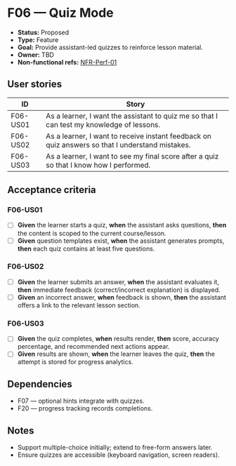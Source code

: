 # F06 — Quiz Mode

- **Status:** Proposed
- **Type:** Feature
- **Goal:** Provide assistant-led quizzes to reinforce lesson material.
- **Owner:** TBD
- **Non-functional refs:** [NFR-Perf-01](../non-functional.md)

## User stories

| ID | Story |
|----|-------|
| F06-US01 | As a learner, I want the assistant to quiz me so that I can test my knowledge of lessons. |
| F06-US02 | As a learner, I want to receive instant feedback on quiz answers so that I understand mistakes. |
| F06-US03 | As a learner, I want to see my final score after a quiz so that I know how I performed. |

## Acceptance criteria

### F06-US01
- [ ] **Given** the learner starts a quiz, **when** the assistant asks questions, **then** the content is scoped to the current course/lesson.
- [ ] **Given** question templates exist, **when** the assistant generates prompts, **then** each quiz contains at least five questions.

### F06-US02
- [ ] **Given** the learner submits an answer, **when** the assistant evaluates it, **then** immediate feedback (correct/incorrect explanation) is displayed.
- [ ] **Given** an incorrect answer, **when** feedback is shown, **then** the assistant offers a link to the relevant lesson section.

### F06-US03
- [ ] **Given** the quiz completes, **when** results render, **then** score, accuracy percentage, and recommended next actions appear.
- [ ] **Given** results are shown, **when** the learner leaves the quiz, **then** the attempt is stored for progress analytics.

## Dependencies

- F07 — optional hints integrate with quizzes.
- F20 — progress tracking records completions.

## Notes

- Support multiple-choice initially; extend to free-form answers later.
- Ensure quizzes are accessible (keyboard navigation, screen readers).
